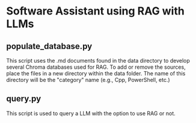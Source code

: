 # Software Assistant using RAG with LLMs
## populate_database.py
This script uses the .md documents found in the data directory to develop several Chroma databases used for RAG. To add or remove the sources, place the files in a new directory within the data folder. The name of this directory will be the "category" name (e.g., Cpp, PowerShell, etc.)
## query.py
This script is used to query a LLM with the option to use RAG or not.